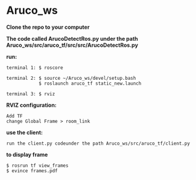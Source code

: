 # Aruco_ws

**Clone the repo to your computer**

**The code called ArucoDetectRos.py under the path Aruco_ws/src/aruco_tf/src/src/ArucoDetectRos.py**

**run:**
```
terminal 1: $ roscore

terminal 2: $ source ~/Aruco_ws/devel/setup.bash
            $ roslaunch aruco_tf static_new.launch

terminal 3: $ rviz
```

**RVIZ configuration:**
```
Add TF
change Global Frame > room_link
```

**use the client:**
```
run the client.py codeunder the path Aruco_ws/src/aruco_tf/client.py
```

**to display frame**
```
$ rosrun tf view_frames
$ evince frames.pdf 
```